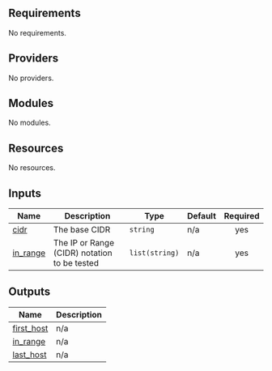 <!-- BEGIN_TF_DOCS -->
## Requirements

No requirements.

## Providers

No providers.

## Modules

No modules.

## Resources

No resources.

## Inputs

| Name | Description | Type | Default | Required |
|------|-------------|------|---------|:--------:|
| <a name="input_cidr"></a> [cidr](#input\_cidr) | The base CIDR | `string` | n/a | yes |
| <a name="input_in_range"></a> [in\_range](#input\_in\_range) | The IP or Range (CIDR) notation to be tested | `list(string)` | n/a | yes |

## Outputs

| Name | Description |
|------|-------------|
| <a name="output_first_host"></a> [first\_host](#output\_first\_host) | n/a |
| <a name="output_in_range"></a> [in\_range](#output\_in\_range) | n/a |
| <a name="output_last_host"></a> [last\_host](#output\_last\_host) | n/a |
<!-- END_TF_DOCS -->
